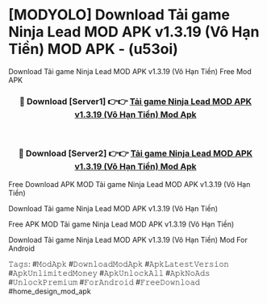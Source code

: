 # [MODYOLO] Download Tải game Ninja Lead MOD APK v1.3.19 (Vô Hạn Tiền) MOD APK - (u53oi)
Download Tải game Ninja Lead MOD APK v1.3.19 (Vô Hạn Tiền) Free Mod APK

<div align="center">
<h3>🔴 Download [Server1] 👉👉 <a href="https://apk-comot.site?title=Tải_game_Ninja_Lead_MOD_APK_v1.3.19_(Vô_Hạn_Tiền)">Tải game Ninja Lead MOD APK v1.3.19 (Vô Hạn Tiền) Mod Apk</a></h3><br>

<h3>🔴 Download [Server2] 👉👉 <a href="https://apk-comot.site?title=Tải_game_Ninja_Lead_MOD_APK_v1.3.19_(Vô_Hạn_Tiền)">Tải game Ninja Lead MOD APK v1.3.19 (Vô Hạn Tiền) Mod Apk</a></h3>
</div>


Free Download APK MOD Tải game Ninja Lead MOD APK v1.3.19 (Vô Hạn Tiền)

Download Tải game Ninja Lead MOD APK v1.3.19 (Vô Hạn Tiền) 

Free APK MOD Tải game Ninja Lead MOD APK v1.3.19 (Vô Hạn Tiền) 

Download Tải game Ninja Lead MOD APK v1.3.19 (Vô Hạn Tiền) Mod For Android

𝚃𝚊𝚐𝚜: #𝙼𝚘𝚍𝙰𝚙𝚔 #𝙳𝚘𝚠𝚗𝚕𝚘𝚊𝚍𝙼𝚘𝚍𝙰𝚙𝚔 #𝙰𝚙𝚔𝙻𝚊𝚝𝚎𝚜𝚝𝚅𝚎𝚛𝚜𝚒𝚘𝚗 #𝙰𝚙𝚔𝚄𝚗𝚕𝚒𝚖𝚒𝚝𝚎𝚍𝙼𝚘𝚗𝚎𝚢 #𝙰𝚙𝚔𝚄𝚗𝚕𝚘𝚌𝚔𝙰𝚕𝚕 #𝙰𝚙𝚔𝙽𝚘𝙰𝚍𝚜 #𝚄𝚗𝚕𝚘𝚌𝚔𝙿𝚛𝚎𝚖𝚒𝚞𝚖 #𝙵𝚘𝚛𝙰𝚗𝚍𝚛𝚘𝚒𝚍 #𝙵𝚛𝚎𝚎𝙳𝚘𝚠𝚗𝚕𝚘𝚊𝚍 #home_design_mod_apk